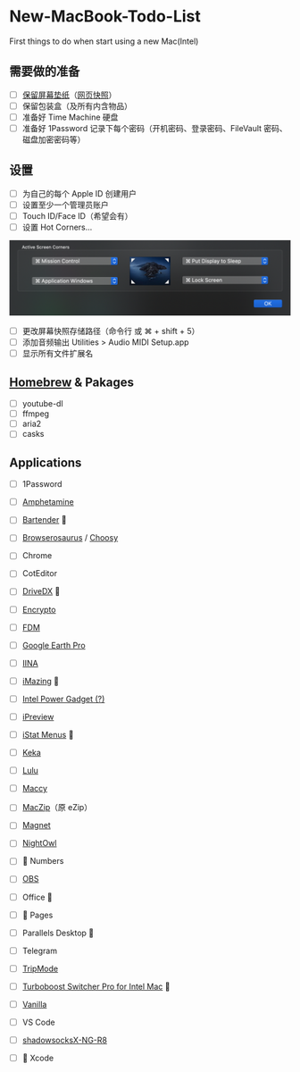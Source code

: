 # New-MacBook-Todo-List
First things to do when start using a new Mac(Intel)

## 需要做的准备
- [ ] 	[保留屏幕垫纸](https://www.ifanr.com/574157)（[网页快照](https://web.archive.org/web/20180605044725/https://www.ifanr.com/574157)）
- [ ]	保留包装盒（及所有内含物品）
- [ ] 	准备好 Time Machine 硬盘
- [ ]	准备好 1Password 记录下每个密码（开机密码、登录密码、FileVault 密码、磁盘加密密码等）

## 设置
- [ ] 为自己的每个 Apple ID 创建用户
- [ ] 设置至少一个管理员账户
- [ ] Touch ID/Face ID（希望会有）
- [ ] 设置 Hot Corners...
<img src="images/Screen_Shot_2020-11-28_at_12.50.27_AM.png" width="694" >

- [ ] 更改屏幕快照存储路径（命令行 或 ⌘ + shift + 5）
- [ ] 添加音频输出 Utilities > Audio MIDI Setup.app
- [ ] 显示所有文件扩展名

## [Homebrew](https://brew.sh) & Pakages
- [ ] youtube-dl
- [ ] ffmpeg
- [ ] aria2
- [ ] casks

## Applications
- [ ]	1Password
- [ ]	[Amphetamine](https://apps.apple.com/us/app/amphetamine/id937984704?mt=12) 
- [ ]	[Bartender](https://www.macbartender.com/) 🔑
- [ ]	[Browserosaurus](https://browserosaurus.com/) / [Choosy](https://www.choosyosx.com)
- [ ]	Chrome
- [ ]	CotEditor
- [ ]	[DriveDX](https://binaryfruit.com/drivedx) 🔑
- [ ]	[Encrypto](https://apps.apple.com/cn/app/encrypto-secure-your-files/id935235287?l=en&mt=12) 
- [ ]	[FDM](https://www.freedownloadmanager.org/download-fdm-for-mac.htm)
- [ ]	[Google Earth Pro](https://www.google.com/earth/versions/#earth-pro)
- [ ]	[IINA](https://iina.io/)
- [ ]	[iMazing](https://imazing.com/) 🔑
- [ ]	[Intel Power Gadget (?)](https://software.intel.com/en-us/articles/intel-power-gadget)
- [ ]	[iPreview](https://findergg.com)
- [ ]	[iStat Menus](https://bjango.com/mac/istatmenus/) 🔑
- [ ]	[Keka](https://www.keka.io/)
- [ ]	[Lulu](https://www.objective-see.com/products/lulu.html)
- [ ]	[Maccy](https://maccy.app)
- [ ]	[MacZip](https://ezip.awehunt.com/?locale=zh-CN)（原 eZip）
- [ ]	[Magnet](https://apps.apple.com/us/app/magnet/id441258766?mt=12)
- [ ]	[NightOwl](https://nightowl.kramser.xyz/)
- [ ]	 Numbers
- [ ]	[OBS](https://obsproject.com/)
- [ ]	Office 🔑
- [ ]	 Pages
- [ ]	Parallels Desktop 🔑
- [ ]	Telegram
- [ ]	[TripMode](https://tripmode.ch)
- [ ]	[Turboboost Switcher Pro for Intel Mac](https://gumroad.com/l/YeBQUF) 🔑
- [ ]	[Vanilla](https://matthewpalmer.net/vanilla/)
- [ ]	VS Code
- [ ]	[shadowsocksX-NG-R8](https://github.com/qinyuhang/ShadowsocksX-NG-R/releases)
- [ ]	 Xcode





